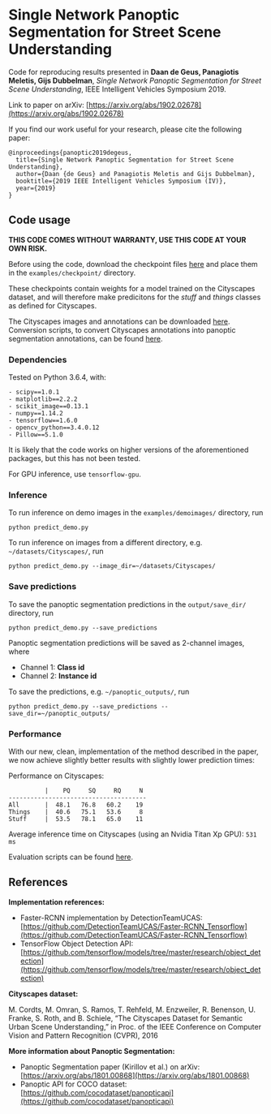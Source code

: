 # Single Network Panoptic Segmentation for Street Scene Understanding

Code for reproducing results presented in **Daan de Geus, Panagiotis Meletis, Gijs Dubbelman**, _Single Network Panoptic Segmentation for Street Scene Understanding_, IEEE Intelligent Vehicles Symposium 2019.

Link to paper on arXiv: [https://arxiv.org/abs/1902.02678](https://arxiv.org/abs/1902.02678)
 
If you find our work useful for your research, please cite the following paper:
```
@inproceedings{panoptic2019degeus,
  title={Single Network Panoptic Segmentation for Street Scene Understanding},
  author={Daan {de Geus} and Panagiotis Meletis and Gijs Dubbelman},
  booktitle={2019 IEEE Intelligent Vehicles Symposium (IV)},
  year={2019}
}
```

## Code usage
**THIS CODE COMES WITHOUT WARRANTY, USE THIS CODE AT YOUR OWN RISK.**

Before using the code, download the checkpoint files [here](https://www.dropbox.com/sh/iapcebdwiox40wk/AABAfTZu9ICPCbNHqLhUhEK2a?dl=0) and place them in the ```examples/checkpoint/``` directory. 

These checkpoints contain weights for a model trained on the Cityscapes dataset, and will therefore make predicitons for the _stuff_ and _things_ classes as defined for Cityscapes.

The Cityscapes images and annotations can be downloaded [here](https://www.cityscapes-dataset.com/). Conversion scripts, to convert Cityscapes annotations into panoptic segmentation annotations, can be found [here](https://github.com/cocodataset/panopticapi).
### Dependencies

Tested on Python 3.6.4, with:

```
- scipy==1.0.1
- matplotlib==2.2.2
- scikit_image==0.13.1
- numpy==1.14.2
- tensorflow==1.6.0
- opencv_python==3.4.0.12
- Pillow==5.1.0
```

It is likely that the code works on higher versions of the aforementioned packages, but this has not been tested.

For GPU inference, use ```tensorflow-gpu```.


### Inference

To run inference on demo images in the ```examples/demoimages/``` directory, run 

```shell
python predict_demo.py
```

To run inference on images from a different directory, e.g. ```~/datasets/Cityscapes/```, run

```shell
python predict_demo.py --image_dir=~/datasets/Cityscapes/
```


### Save predictions 
To save the panoptic segmentation predictions in the ```output/save_dir/``` directory, run

```shell
python predict_demo.py --save_predictions
```

Panoptic segmentation predictions will be saved as 2-channel images, where 
- Channel 1: **Class id**
- Channel 2: **Instance id**

To save the predictions, e.g. ```~/panoptic_outputs/```, run

```shell
python predict_demo.py --save_predictions --save_dir=~/panoptic_outputs/
```

### Performance
With our new, clean, implementation of the method described in the paper, we now achieve slightly better results with slightly lower prediction times:

Performance on Cityscapes:
```
          |    PQ     SQ     RQ     N
--------------------------------------
All       |  48.1   76.8   60.2    19
Things    |  40.6   75.1   53.6     8
Stuff     |  53.5   78.1   65.0    11
```

Average inference time on Cityscapes (using an Nvidia Titan Xp GPU):
```531 ms```

Evaluation scripts can be found [here](https://github.com/cocodataset/panopticapi).

## References
**Implementation references:**
- Faster-RCNN implementation by DetectionTeamUCAS: [https://github.com/DetectionTeamUCAS/Faster-RCNN_Tensorflow](https://github.com/DetectionTeamUCAS/Faster-RCNN_Tensorflow)
- TensorFlow Object Detection API:[https://github.com/tensorflow/models/tree/master/research/object_detection](https://github.com/tensorflow/models/tree/master/research/object_detection)

**Cityscapes dataset:**

M. Cordts, M. Omran, S. Ramos, T. Rehfeld, M. Enzweiler, R. Benenson, U. Franke, S. Roth, and B. Schiele, “The Cityscapes Dataset for Semantic Urban Scene Understanding,” in Proc. of the IEEE Conference on Computer Vision and Pattern Recognition (CVPR), 2016


**More information about Panoptic Segmentation:**
- Panoptic Segmentation paper (Kirillov et al.) on arXiv: [https://arxiv.org/abs/1801.00868](https://arxiv.org/abs/1801.00868)
- Panoptic API for COCO dataset: [https://github.com/cocodataset/panopticapi](https://github.com/cocodataset/panopticapi)